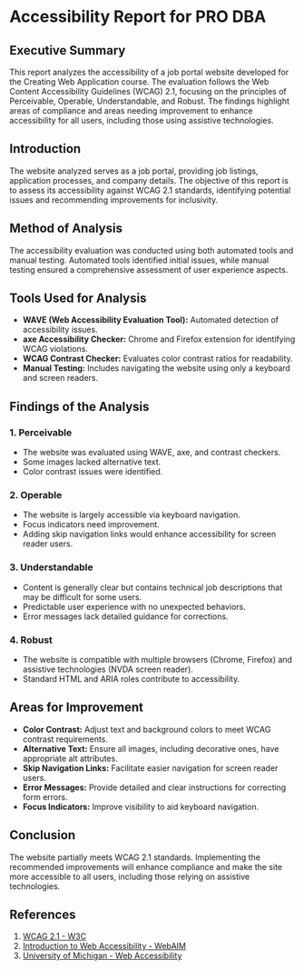 # Accessibility Report for PRO DBA

## Executive Summary
This report analyzes the accessibility of a job portal website developed for the Creating Web Application course. The evaluation follows the Web Content Accessibility Guidelines (WCAG) 2.1, focusing on the principles of Perceivable, Operable, Understandable, and Robust. The findings highlight areas of compliance and areas needing improvement to enhance accessibility for all users, including those using assistive technologies.

## Introduction
The website analyzed serves as a job portal, providing job listings, application processes, and company details. The objective of this report is to assess its accessibility against WCAG 2.1 standards, identifying potential issues and recommending improvements for inclusivity.

## Method of Analysis
The accessibility evaluation was conducted using both automated tools and manual testing. Automated tools identified initial issues, while manual testing ensured a comprehensive assessment of user experience aspects.

## Tools Used for Analysis
- **WAVE (Web Accessibility Evaluation Tool):** Automated detection of accessibility issues.
- **axe Accessibility Checker:** Chrome and Firefox extension for identifying WCAG violations.
- **WCAG Contrast Checker:** Evaluates color contrast ratios for readability.
- **Manual Testing:** Includes navigating the website using only a keyboard and screen readers.

## Findings of the Analysis
### 1. Perceivable
- The website was evaluated using WAVE, axe, and contrast checkers.
- Some images lacked alternative text.
- Color contrast issues were identified.

### 2. Operable
- The website is largely accessible via keyboard navigation.
- Focus indicators need improvement.
- Adding skip navigation links would enhance accessibility for screen reader users.

### 3. Understandable
- Content is generally clear but contains technical job descriptions that may be difficult for some users.
- Predictable user experience with no unexpected behaviors.
- Error messages lack detailed guidance for corrections.

### 4. Robust
- The website is compatible with multiple browsers (Chrome, Firefox) and assistive technologies (NVDA screen reader).
- Standard HTML and ARIA roles contribute to accessibility.

## Areas for Improvement
- **Color Contrast:** Adjust text and background colors to meet WCAG contrast requirements.
- **Alternative Text:** Ensure all images, including decorative ones, have appropriate alt attributes.
- **Skip Navigation Links:** Facilitate easier navigation for screen reader users.
- **Error Messages:** Provide detailed and clear instructions for correcting form errors.
- **Focus Indicators:** Improve visibility to aid keyboard navigation.

## Conclusion
The website partially meets WCAG 2.1 standards. Implementing the recommended improvements will enhance compliance and make the site more accessible to all users, including those relying on assistive technologies.

## References
1. [WCAG 2.1 - W3C](http://www.w3.org/TR/WCAG/)
2. [Introduction to Web Accessibility - WebAIM](http://webaim.org/articles/)
3. [University of Michigan - Web Accessibility](http://hr.umich.edu/webaccess/)
